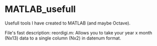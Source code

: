 # MATLAB_usefull
Usefull tools I have created to MATLAB (and maybe Octave).

File's fast description:
reordigi.m: Allows you to take your year x month (Nx13) data to a single column (Nx2) in datenum format.
